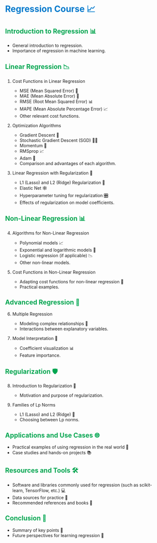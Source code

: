 # <span style="color: #007ACC;">Regression Course 📈</span>

## <span style="color: #00A651;">Introduction to Regression 📊</span>
- General introduction to regression.
- Importance of regression in machine learning.

## <span style="color: #00A651;">Linear Regression 📉</span>
1. Cost Functions in Linear Regression
   - MSE (Mean Squared Error) 📝
   - MAE (Mean Absolute Error) 📏
   - RMSE (Root Mean Squared Error) 📊
   - MAPE (Mean Absolute Percentage Error) 📈
   - Other relevant cost functions.

2. Optimization Algorithms
   - Gradient Descent 🌄
   - Stochastic Gradient Descent (SGD) 🏃‍♂️
   - Momentum 🚀
   - RMSprop 📈
   - Adam 🤖
   - Comparison and advantages of each algorithm.

3. Linear Regression with Regularization 🧐
   - L1 (Lasso) and L2 (Ridge) Regularization 🧱
   - Elastic Net 🕸️
   - Hyperparameter tuning for regularization 🎛️
   - Effects of regularization on model coefficients.

## <span style="color: #00A651;">Non-Linear Regression 📊</span>
4. Algorithms for Non-Linear Regression
   - Polynomial models 📈
   - Exponential and logarithmic models 🌿
   - Logistic regression (if applicable) 📉
   - Other non-linear models.

5. Cost Functions in Non-Linear Regression
   - Adapting cost functions for non-linear regression 📝
   - Practical examples.

## <span style="color: #00A651;">Advanced Regression 🌟</span>
6. Multiple Regression
   - Modeling complex relationships 🧩
   - Interactions between explanatory variables.

7. Model Interpretation 🧐
   - Coefficient visualization 📊
   - Feature importance.

## <span style="color: #00A651;">Regularization 🛡️</span>
8. Introduction to Regularization 🎯
   - Motivation and purpose of regularization.

9. Families of Lp Norms
   - L1 (Lasso) and L2 (Ridge) 📏
   - Choosing between Lp norms.

## <span style="color: #00A651;">Applications and Use Cases 🌐</span>
- Practical examples of using regression in the real world 🏢
- Case studies and hands-on projects 📚

## <span style="color: #00A651;">Resources and Tools 🛠️</span>
- Software and libraries commonly used for regression (such as scikit-learn, TensorFlow, etc.) 💻
- Data sources for practice 📂
- Recommended references and books 📖

## <span style="color: #00A651;">Conclusion 📝</span>
- Summary of key points 📌
- Future perspectives for learning regression 🚀
